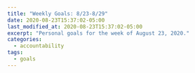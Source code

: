 ```yaml
---
title: "Weekly Goals: 8/23-8/29"
date: 2020-08-23T15:37:02-05:00
last_modified_at: 2020-08-23T15:37:02-05:00
excerpt: "Personal goals for the week of August 23, 2020."
categories:
  - accountability
tags:
  - goals
---
```


